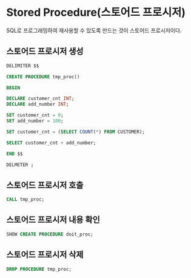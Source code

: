 # Stored Procedure(스토어드 프로시저)
SQL로 프로그래밍하여 재사용할 수 있도록 만드는 것이 스토어드 프로시저이다.


## 스토어드 프로시저 생성

``` sql
DELIMITER $$

CREATE PROCEDURE tmp_proc()

BEGIN

DECLARE customer_cnt INT;
DECLARE add_number INT;

SET customer_cnt = 0;
SET add_number = 100;

SET customer_cnt = (SELECT COUNT(*) FROM CUSTOMER);

SELECT customer_cnt + add_number;

END $$

DELMETER ; 
```

## 스토어드 프로시저 호출

``` sql
CALL tmp_proc;
```


## 스토어드 프로시저 내용 확인

``` sql
SHOW CREATE PROCEDURE doit_proc;
```


## 스토어드 프로시저 삭제
``` sql
DROP PROCEDURE tmp_proc;
```

